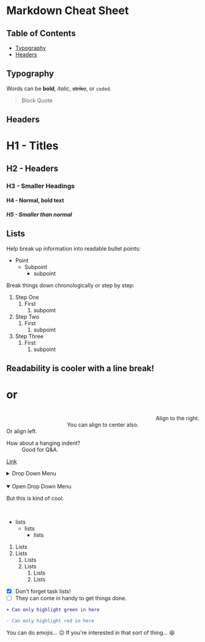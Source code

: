 # Markdown Cheat Sheet

## Table of Contents
- [Typography](#typography)
- [Headers](#headers) 

## Typography
Words can be **bold**, *italic*, <del>strike</del>, or `coded`. 

> Block Quote
## Headers
# H1 - Titles
## H2 - Headers
### H3 - Smaller Headings
#### H4 - Normal, bold text
##### H5 - Smaller than normal

## Lists
Help break up information into readable bullet points:
- Point
  - Subpoint
    - subpoint

Break things down chronologically or step by step: 
1. Step One
    1. First
        1. subpoint
2. Step Two
    1. First
        1. subpoint
3. Step Three
    1. First
        1. subpoint

Readability is cooler with a line break!
------------
or
============= 

</br>

<div align="right">Align to the right.</div>
<div align="center">You can align to center also.</div>
<div align="left">Or align left.</div>

<dl>
  <dt>How about a hanging indent?</dt>
  <dd>Good for Q&A.</dd>
</dl>

[Link](linkdotcom)

<details> <summary>Drop Down Menu</summary>

Nothing in here matters.
</details>
</br>
<details open> <summary>Open Drop Down Menu</summary>

But this is kind of cool. 
</details>
</br>

- lists
  - lists
    - lists
1. Lists
2. Lists
    1. Lists
    2. Lists
        1. Lists
        2. Lists
- [x] Don't forget task lists! 
- [ ] They can come in handy to get things done. 

```diff
+ Can only highlight green in here

- Can only highlight red in here
```

You can do emojis... :neutral_face: If you're interested in that sort of thing... :laughing: 
 

